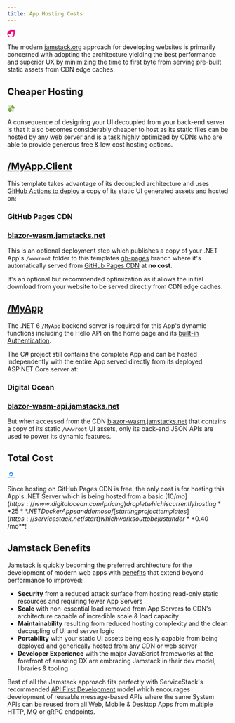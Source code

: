```yaml
---
title: App Hosting Costs
---
```


<a href="https://jamstack.org">
    <svg xmlns="http://www.w3.org/2000/svg" width="1.2em" height="1.2em" preserveAspectRatio="xMidYMid meet" viewBox="0 0 256 256" class="w-14 h-14 float-left mt-2 mr-4">
        <path d="M128 0C57.221 0 0 57.221 0 128c0 70.778 57.221 128 128 128c70.778 0 128-57.222 128-128V0H128z" fill="#F0047F"></path><path d="M121.04 134.96v93.312c-49.663-2.837-89.64-42.345-93.215-91.81l-.097-1.502h93.312zm90.962 0c-2.6 49.664-38.816 89.64-84.159 93.215l-1.377.097V134.96h85.536zm.112-91.074v85.648h-85.648V43.886h85.648z" fill="#FFF"></path>
    </svg>
</a>

The modern [jamstack.org](https://jamstack.org) approach for developing websites is primarily concerned with adopting 
the architecture yielding the best performance and superior UX by minimizing the time to first byte from serving 
pre-built static assets from CDN edge caches.

## Cheaper Hosting

<a href="https://jamstack.org">
    <svg xmlns="http://www.w3.org/2000/svg" width="1.2em" height="1.2em" preserveAspectRatio="xMidYMid meet" viewBox="0 0 64 64" class="w-14 h-14 float-left mt-2 mr-4">
        <path d="M61 20.9C54.8 15.3 48.6 9.6 42.4 4C33.3 17.8 17.9 30.1 3.3 39c-.4 1.9-.8 3.7-1.3 5.5C8.4 50.3 14.8 56.2 21.2 62C36.3 53.7 52.3 41.9 62 28.5c-.3-2.5-.7-5-1-7.6" fill="#699635"></path>
        <path d="M22.4 54.6C16.1 48.8 9.8 43 3.5 37.3c15.7-8.9 28.9-21 38.6-35.3C48.4 7.8 54.7 13.5 61 19.3c-9.7 14.3-22.9 26.4-38.6 35.3" fill="#83bf4f"></path>
        <g fill="#699635">
            <path d="M20.8 50.8c-4.2-3.8-8.4-7.7-12.6-11.5c.3-.2.5-.3.8-.5c.8-.5 1-1.4.3-2.1l-.6-.6C21.4 28.3 32.4 18.3 41 6.7l.6.6c.7.6 1.7.5 2.3-.2c.2-.2.3-.5.5-.7c4.2 3.8 8.4 7.7 12.6 11.5c-.2.2-.3.5-.5.7c-.6.8-.5 1.9.2 2.6l.6.6C48.7 33.3 37.7 43.3 25 51.1l-.6-.6c-.7-.6-1.9-.7-2.8-.2c-.3.2-.5.3-.8.5m-9.9-11.4c3.4 3.1 6.8 6.2 10.3 9.4c1.3-.4 2.8-.3 4 .3C36.8 41.7 46.9 32.5 55 21.8c-.7-1.1-.8-2.5-.3-3.7c-3.4-3.1-6.8-6.2-10.3-9.4c-.9.8-2.2.9-3.3.3C33 19.8 22.9 29 11.3 36.4c.6 1 .5 2.2-.4 3"></path>
            <path d="M20 37.3c1.1-.4 2.3-.3 3.1.4c-.5.4-1.1.8-1.6 1.2c-.2-.2-.7-.2-.9 0c-.3.2-.4.5-.1.7c.2.2.7.2 1 0c1.2-.8 2.9-.9 3.8 0c.7.7.8 1.7.1 2.5c.2.2.4.3.6.5c-.5.3-1 .7-1.5 1c-.2-.2-.4-.4-.6-.5c-1.1.3-2.3.2-3-.5c.6-.4 1.1-.7 1.7-1.1c.2.2.7.2 1 0c.3-.2.3-.5.1-.7c-.2-.2-.6-.2-.9 0c-.7.5-1.6.7-2.4.6c-.6-.1-1.1-.3-1.5-.6c-.7-.7-.7-1.6-.1-2.4c-.2-.1-.3-.3-.5-.5c.5-.3 1-.7 1.5-1c-.1.1.1.2.2.4"></path>
            <path d="M43.2 15.9c.9-.6 2-.6 2.7.1l-1.2 1.5c-.2-.2-.6-.2-.8.1c-.2.3-.2.7 0 .9s.6.2.8-.1c.9-1.1 2.4-1.3 3.3-.5c.7.7.9 1.8.5 2.8c.2.2.4.3.6.5c-.4.5-.7.9-1.1 1.4c-.2-.2-.4-.4-.6-.5c-.9.5-1.9.5-2.6-.2c.4-.5.9-1 1.3-1.5c.2.2.6.2.8-.1s.2-.7 0-.9c-.2-.2-.6-.2-.8.1c-.5.6-1.3 1-2 1c-.5 0-1-.2-1.4-.5c-.7-.7-.9-1.7-.5-2.7c-.2-.1-.3-.3-.5-.5c.4-.4.8-.9 1.1-1.4c0 .2.2.3.4.5"></path>
            <path d="M40.2 35.5c-3.2 2.9-8.6 2.8-11.7 0c-3.1-2.9-2.9-7.4.3-10.3c3.2-2.9 8.2-3.2 11.3-.3c3.2 2.8 3.3 7.7.1 10.6"></path>
        </g>
        <path d="M21.8 24.5l18.9 17.3c2.2-1.8 4.2-3.7 6.2-5.7L28.1 18.8c-2 1.9-4.1 3.8-6.3 5.7" fill="#ffdd7d"></path>
        <path d="M40.8 49.4c2.1-1.6 4.2-3.3 6.2-5V36c-2 2-4.1 3.9-6.2 5.7v7.7" fill="#dbb471"></path>
        <path d="M12.1 24.7c1.1-.4 2-1 2.9-1.7c.9-.7 1.7-1.4 2.6-2.2c.9-.7 1.8-1.5 2.8-2c1-.6 2.3-.9 3.4-.7c-1.1.2-2.1.7-3 1.4c-.9.6-1.7 1.4-2.6 2.1c-.9.7-1.8 1.5-2.8 2.1c-1 .6-2.2 1-3.3 1" fill="#8d9998" id="ssvg-id-money-with-wingsa"></path>
        <path d="M39.8 33.1s4.9 1.4 16.3-1.6s6 29.8-14.8 29.8c-2.3 0-2.4-2.9 4-8.1c0 0-9 2.1-5.1-4.6c0 0-6.4 1.1-3.5-4c0 0 1.3-3.8.1-8.1c.1 0 .8-2.2 3-3.4" fill="#e8e8e8"></path>
        <g fill="#d1d1d1">
            <path d="M61.5 34.7c.2 8.8-6.8 23.4-20.7 23.4h-.2c-1.3 2.1-.7 3.3.7 3.3c15.8-.1 22.7-18.9 20.2-26.7"></path>
            <path d="M54.3 39.5c-3 10.8-15 11.7-15 11.7c-.5 2.3.5 3.3 1.8 3.3c4.4.1 12.6-7.2 13.2-15"></path>
            <path d="M45.9 39.5c-7.1 10-9.6 6.3-9.6 6.3c-1.8 4 2.9 4 3.7 3.1c2.3-2.5 6-7.7 5.9-9.4"></path>
        </g>
        <g fill="#8d9998">
            <path d="M40.5 58.4c1.2-1.6 2.7-2.9 4.2-4.2c1.5-1.3 3-2.6 4.5-4c1.4-1.4 2.8-3 3.8-4.8c1-1.8 1.5-3.9 1.3-5.9c-.2 2-.9 3.9-2 5.5s-2.4 3.1-3.8 4.5s-2.9 2.7-4.3 4.2c-1.5 1.3-2.8 2.9-3.7 4.7"></path>
            <path d="M39.3 51.2c.4-1.1 1-2 1.7-2.9c.7-.9 1.4-1.7 2.2-2.6c.7-.9 1.5-1.8 2-2.8c.6-1 .9-2.3.7-3.4c-.2 1.1-.7 2.1-1.4 3c-.6.9-1.4 1.7-2.1 2.6c-.7.9-1.5 1.8-2.1 2.8c-.6 1-1 2.2-1 3.3"></path>
        </g>
        <path d="M30.2 24.2s-1.4-4.9 1.6-16.3S2 1.9 2 22.7c0 2.3 2.9 2.4 8.1-4c0 0-2.1 9 4.6 5.1c0 0-1.1 6.4 4 3.5c0 0 3.8-1.3 8.1-.1c0-.1 2.2-.8 3.4-3" fill="#e8e8e8"></path>
        <g fill="#d1d1d1">
            <path d="M28.6 2.5C19.8 2.3 5.2 9.3 5.2 23.2v.2c-2.1 1.2-3.2.7-3.2-.7C2 6.9 20.8 0 28.6 2.5"></path>
            <path d="M23.8 9.7c-10.8 3-11.7 15-11.7 15c-2.3.5-3.3-.5-3.3-1.8c-.1-4.4 7.2-12.6 15-13.2"></path>
            <path d="M23.8 18.1c-10 7.1-6.3 9.6-6.3 9.6c-4 1.8-4-2.9-3.1-3.7c2.5-2.3 7.7-6 9.4-5.9"></path>
        </g>
        <path d="M4.9 23.5c1.6-1.2 2.9-2.7 4.2-4.2c1.3-1.5 2.6-3 4-4.5c1.4-1.4 3-2.8 4.8-3.8c1.8-1 3.9-1.5 5.9-1.3c-2 .2-3.9.9-5.5 2s-3.1 2.4-4.5 3.8s-2.7 2.9-4.2 4.3c-1.4 1.5-2.9 2.8-4.7 3.7" fill="#8d9998"></path>
    </svg>
</a>

A consequence of designing your UI decoupled from your back-end server is that it also becomes considerably 
cheaper to host as its static files can be hosted by any web server and is a task highly optimized by CDNs
who are able to provide generous free & low cost hosting options.

##  [/MyApp.Client](https://github.com/NetCoreTemplates/blazor-tailwind/tree/main/MyApp.Client)

This template takes advantage of its decoupled architecture and uses [GitHub Actions to deploy](/docs/deploy) 
a copy of its static UI generated assets and hosted on:

### GitHub Pages CDN

### [blazor-wasm.jamstacks.net](https://blazor-wasm.jamstacks.net)

This is an optional deployment step which publishes a copy of your .NET App's `/wwwroot` folder to this templates 
[gh-pages](https://github.com/NetCoreTemplates/blazor-tailwind/tree/gh-pages) branch where it's automatically served from 
[GitHub Pages CDN](https://docs.github.com/en/pages/getting-started-with-github-pages/about-github-pages) at **no cost**.

It's an optional but recommended optimization as it allows the initial download from your website to be served
directly from CDN edge caches.

## [/MyApp](https://github.com/NetCoreTemplates/blazor-tailwind/tree/main/MyApp)

The .NET 6 `/MyApp` backend server is required for this App's dynamic functions including the Hello API on the home page
and its [built-in Authentication](https://docs.servicestack.net/auth). 

The C# project still contains the complete App and can be hosted independently with the entire App served 
directly from its deployed ASP.NET Core server at:

### Digital Ocean

### [blazor-wasm-api.jamstacks.net](https://blazor-wasm-api.jamstacks.net)

But when accessed from the CDN [blazor-wasm.jamstacks.net](https://blazor-wasm.jamstacks.net) that contains a 
copy of its static `/wwwroot` UI assets, only its back-end JSON APIs are used to power its dynamic features.

## Total Cost

<a href="https://www.digitalocean.com/pricing">
    <svg xmlns="http://www.w3.org/2000/svg" width="1.2em" height="1.2em" preserveAspectRatio="xMidYMid meet" viewBox="0 0 256 192" class="w-24 h-24 float-left mt-0 mr-8">
        <g fill="#0080FF">
            <path d="M127.806 103.432v24.705c41.874 0 74.478-40.453 60.78-84.332C182.6 24.63 167.363 9.393 148.188 3.407c-43.88-13.698-84.333 18.906-84.333 60.78h24.762c.003 0 .006-.006.006-.006c.004-26.28 26.01-46.596 53.639-36.57c10.236 3.714 18.4 11.877 22.117 22.112c10.027 27.612-10.26 53.609-36.516 53.646V78.744l-.004-.002h-24.686c-.002 0-.004.004-.004.004v24.686h24.637zm-24.642 18.974H84.197l-.004-.005v-18.969h18.976v18.97s-.002.004-.005.004zm-18.958-18.974h-15.9c-.007 0-.012-.004-.012-.004V87.535s.005-.012.012-.012h15.888c.007 0 .012.005.012.005v15.904z"></path>
            <path d="M22.096 153.198c-3.219-2.234-7.225-3.366-11.906-3.366H0v32.329h10.19c4.67 0 8.677-1.195 11.91-3.55c1.76-1.249 3.142-2.994 4.11-5.184c.962-2.18 1.45-4.75 1.45-7.64c0-2.857-.488-5.395-1.452-7.543c-.966-2.16-2.35-3.857-4.112-5.046zm-16.144 2.098H9.15c3.559 0 6.488.7 8.71 2.083c2.465 1.487 3.716 4.315 3.716 8.407c0 4.215-1.254 7.171-3.726 8.79h-.002c-2.127 1.406-5.039 2.12-8.654 2.12H5.952v-21.4zm25.881 26.865h5.73v-22.77h-5.73v22.77zm2.92-32.727c-.98 0-1.823.347-2.503 1.027c-.687.655-1.036 1.486-1.036 2.468c0 .98.347 1.823 1.032 2.507c.684.686 1.528 1.033 2.507 1.033c.979 0 1.822-.347 2.508-1.033c.686-.685 1.032-1.529 1.032-2.507c0-.981-.348-1.811-1.032-2.463a3.43 3.43 0 0 0-2.508-1.032zm23.618 11.86c-1.728-1.538-3.657-2.434-5.743-2.434c-3.163 0-5.792 1.094-7.813 3.25c-2.046 2.138-3.085 4.89-3.085 8.18c0 3.213 1.022 5.956 3.042 8.156c2.035 2.128 4.679 3.206 7.856 3.206c2.209 0 4.108-.615 5.655-1.83v.525c0 1.889-.506 3.359-1.503 4.368c-.997 1.008-2.379 1.519-4.107 1.519c-2.645 0-4.303-1.04-6.321-3.767l-3.902 3.749l.105.148c.843 1.182 2.134 2.34 3.838 3.44c1.704 1.095 3.846 1.652 6.368 1.652c3.402 0 6.153-1.049 8.18-3.116c2.037-2.079 3.07-4.862 3.07-8.27v-20.68h-5.64v1.903zm-1.503 13.447c-1.001 1.138-2.287 1.689-3.93 1.689c-1.643 0-2.922-.551-3.909-1.687c-.981-1.13-1.48-2.63-1.48-4.454c0-1.854.499-3.371 1.481-4.51c.973-1.126 2.288-1.698 3.908-1.698c1.641 0 2.928.556 3.93 1.701c.997 1.138 1.503 2.654 1.503 4.507c0 1.824-.506 3.323-1.503 4.452zm12.047 7.42h5.73v-22.77h-5.73v22.77zm2.92-32.727c-.979 0-1.823.347-2.503 1.027c-.687.655-1.036 1.486-1.036 2.468c0 .98.347 1.823 1.032 2.507c.684.686 1.528 1.033 2.508 1.033a3.43 3.43 0 0 0 2.508-1.033c.685-.685 1.032-1.529 1.032-2.507c0-.981-.35-1.811-1.032-2.463a3.433 3.433 0 0 0-2.508-1.032zm15.369 3.805h-5.64v6.152h-3.277v5.222h3.276v9.458c0 2.96.591 5.078 1.758 6.294c1.17 1.222 3.247 1.841 6.174 1.841c.931 0 1.868-.031 2.784-.09l.258-.018v-5.218l-1.964.103c-1.365 0-2.275-.24-2.708-.711c-.44-.48-.661-1.494-.661-3.013v-8.646h5.333v-5.222h-5.333v-6.152zm24.998 7.855c-1.737-1.482-4.137-2.234-7.134-2.234c-1.907 0-3.69.418-5.302 1.236c-1.492.757-2.957 2.01-3.888 3.65l.058.07l3.669 3.512c1.511-2.41 3.192-3.247 5.42-3.247c1.197 0 2.19.322 2.954.955c.76.629 1.13 1.429 1.13 2.442v1.106a14.494 14.494 0 0 0-4.217-.65c-2.852 0-5.172.67-6.895 1.993c-1.746 1.34-2.63 3.255-2.63 5.696c0 2.139.745 3.877 2.222 5.169c1.49 1.246 3.35 1.879 5.533 1.879c2.181 0 4.222-.88 6.075-2.385v1.875h5.641v-14.638c0-2.771-.887-4.934-2.636-6.429zm-10.173 12.366c.65-.453 1.568-.682 2.73-.682c1.379 0 2.841.277 4.35.824v2.234c-1.246 1.157-2.91 1.745-4.947 1.745c-.992 0-1.763-.22-2.293-.657c-.52-.426-.773-.969-.773-1.656c0-.781.305-1.373.933-1.808zm17.374 8.701h5.73v-32.33h-5.73v32.33zm26.52.487c-9.19 0-16.667-7.476-16.667-16.666c0-9.19 7.476-16.667 16.666-16.667c9.19 0 16.666 7.477 16.666 16.667c0 9.19-7.476 16.666-16.666 16.666zm0-27.46c-5.952 0-10.793 4.842-10.793 10.794c0 5.951 4.841 10.792 10.792 10.792s10.793-4.84 10.793-10.792s-4.842-10.793-10.793-10.793zm37.096 18.831c-1.025 1.149-2.073 2.145-2.881 2.662v.001c-.792.508-1.792.767-2.971.767c-1.689 0-3.046-.615-4.152-1.882c-1.1-1.26-1.657-2.878-1.657-4.814c0-1.934.55-3.55 1.636-4.801c1.091-1.26 2.441-1.87 4.128-1.87c1.846 0 3.792 1.147 5.459 3.119l3.787-3.632c-2.47-3.214-5.619-4.709-9.378-4.709c-3.146 0-5.873 1.146-8.105 3.405c-2.22 2.242-3.346 5.099-3.346 8.488c0 3.39 1.125 6.254 3.343 8.512c2.22 2.26 4.948 3.406 8.108 3.406c4.148 0 7.497-1.791 9.754-5.072l-3.725-3.58zm23.516-11.447c-.812-1.132-1.918-2.043-3.29-2.71c-1.366-.665-2.96-1.002-4.734-1.002c-3.198 0-5.816 1.18-7.78 3.51c-1.908 2.31-2.874 5.183-2.874 8.539c0 3.45 1.06 6.307 3.152 8.489c2.08 2.171 4.865 3.273 8.276 3.273c3.864 0 7.035-1.563 9.424-4.645l.129-.166l-3.738-3.592c-.346.418-.837.892-1.286 1.314c-.565.534-1.097.947-1.665 1.23c-.857.426-1.817.637-2.892.637c-1.587 0-2.902-.467-3.907-1.388c-.94-.862-1.49-2.024-1.636-3.459h15.18l.052-2.091c0-1.48-.202-2.906-.599-4.24a12.37 12.37 0 0 0-1.812-3.699zm-12.523 5.361c.276-1.09.778-1.996 1.497-2.7c.776-.765 1.787-1.152 3.003-1.152c1.39 0 2.465.395 3.196 1.177c.678.722 1.06 1.621 1.14 2.675h-8.836zm34.528-6.839c-1.737-1.482-4.138-2.234-7.134-2.234c-1.907 0-3.69.418-5.302 1.236c-1.493.757-2.958 2.01-3.888 3.65l.058.07l3.669 3.512c1.511-2.41 3.192-3.247 5.42-3.247c1.197 0 2.19.322 2.954.955c.76.629 1.13 1.429 1.13 2.442v1.106a14.5 14.5 0 0 0-4.218-.65c-2.85 0-5.172.67-6.895 1.993c-1.745 1.34-2.63 3.255-2.63 5.696c0 2.139.746 3.877 2.223 5.169c1.489 1.246 3.35 1.879 5.532 1.879s4.223-.88 6.075-2.385v1.875h5.642v-14.638c0-2.771-.887-4.934-2.636-6.429zm-10.173 12.366c.65-.453 1.567-.682 2.73-.682c1.379 0 2.841.277 4.35.824v2.234c-1.247 1.157-2.91 1.745-4.948 1.745c-.991 0-1.762-.22-2.292-.657c-.52-.426-.773-.969-.773-1.656c0-.781.305-1.373.933-1.808zm34.851-11.919c-1.596-1.778-3.838-2.681-6.667-2.681c-2.273 0-4.119.653-5.5 1.94v-1.41h-5.619v22.771h5.73v-12.558c0-1.725.41-3.095 1.22-4.073c.808-.974 1.918-1.449 3.395-1.449c1.298 0 2.281.424 3.007 1.295c.729.875 1.098 2.08 1.098 3.586v13.199h5.73v-13.199c0-3.154-.805-5.65-2.394-7.42z"></path>
        </g>
    </svg>
</a>

Since hosting on GitHub Pages CDN is free, the only cost is for hosting this App's .NET Server which is being hosted 
from a basic [$10 /mo](https://www.digitalocean.com/pricing) droplet which is currently hosting **25** .NET Docker 
Apps and demos of [starting project templates](https://servicestack.net/start) which works out to be just under **$0.40 /mo**!

## Jamstack Benefits

Jamstack is quickly becoming the preferred architecture for the development of modern web apps with 
[benefits](https://jamstack.org/why-jamstack/) that extend beyond performance to improved: 

 - **Security** from a reduced attack surface from hosting read-only static resources and requiring fewer App Servers
 - **Scale** with non-essential load removed from App Servers to CDN's architecture capable of incredible scale & load capacity
 - **Maintainability** resulting from reduced hosting complexity and the clean decoupling of UI and server logic
 - **Portability** with your static UI assets being easily capable from being deployed and generically hosted from any CDN or web server
 - **Developer Experience** with the major JavaScript frameworks at the forefront of amazing DX are embracing Jamstack in their dev model, libraries & tooling  

Best of all the Jamstack approach fits perfectly with ServiceStack's recommended 
[API First Development](https://docs.servicestack.net/api-first-development) model which encourages development of
reusable message-based APIs where the same System APIs can be reused from all Web, Mobile & Desktop Apps 
from multiple HTTP, MQ or gRPC endpoints.
